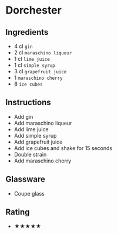 # Dorchester

## Ingredients
- 4 cl `gin`
- 2 cl `maraschino liqueur`
- 1 cl `lime juice`
- 1 cl `simple syrup`
- 3 cl `grapefruit juice`
- 1 `maraschino cherry`
- 8 `ice cubes`

## Instructions
- Add gin
- Add maraschino liqueur
- Add lime juice
- Add simple syrup
- Add grapefruit juice
- Add ice cubes and shake for 15 seconds
- Double strain
- Add maraschino cherry

## Glassware
- Coupe glass

## Rating
- ★★★★★